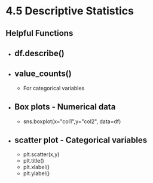 # 4.5 Descriptive Statistics

## Helpful Functions
* ##  df.describe()
* ## value_counts()
    * For categorical variables
* ## Box plots - Numerical data
    * sns.boxplot(x="col1",y="col2", data=df)
* ## scatter plot - Categorical variables

    * plt.scatter(x,y)
    * plt.title()
    * plt.xlabel()
    * plt.ylabel()